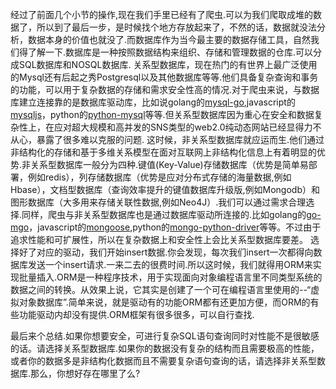 ﻿经过了前面几个小节的操作,现在我们手里已经有了爬虫.可以为我们爬取成堆的数据了，所以到了最后一步，是时候找个地方存放起来了，不然的话，数据就没法分析，数据本身的价值也就没了.而数据库作为当今最主要的数据存储工具，自然我们得了解一下.数据库是一种按照数据结构来组织、存储和管理数据的仓库.可以分成SQL数据库和NOSQL数据库.
关系型数据库，现在热门的有世界上最广泛使用的Mysql还有后起之秀Postgresql以及其他数据库等等.他们具备复杂查询和事务的功能，可以用于复杂数据的存储和需求安全性高的情况.对于爬虫来说，与数据库建立连接靠的是数据库驱动库，比如说golang的[mysql-go](https://github.com/go-sql-driver/mysql),javascript的[mysqljs](https://github.com/mysqljs/mysql)，python的[python-mysql](https://github.com/go-sql-driver/mysql)等等.但关系型数据库因为重心在安全和数据复杂性上，在应对超大规模和高并发的SNS类型的web2.0纯动态网站已经显得力不从心，暴露了很多难以克服的问题.
这时候，非关系型数据库就应运而生.他们通过非结构化的存储和基于多维关系模型在面对互联网上非结构化信息上有着明显的优势.非关系型数据库一般分为四种.键值(Key-Value)存储数据库（优势是简单易部署，例如redis），列存储数据库（优势是应对分布式存储的海量数据,例如Hbase），文档型数据库（查询效率提升的键值数据库升级版,例如Mongodb）和图形数据库（大多用来存储关联性数据,例如Neo4J）.我们可以通过需求合理选择.同样，爬虫与非关系型数据库也是通过数据库驱动所连接的.比如golang的[go-mgo](https://github.com/go-mgo/mgo)，javascript的[mongoose](https://github.com/Automattic/mongoose),python的[mongo-python-driver](https://github.com/mongodb/mongo-python-driver)等等。不过由于追求性能和可扩展性，所以在复杂数据上和安全性上会比关系型数据库要差。
选择好了对应的驱动，我们开始insert数据.你会发现，每次我们insert一次都得向数据库发送一个insert请求.一来二去的很费时间.所以这时候，我们就得用ORM来实现批量插入.ORM是一种程序技术，用于实现面向对象编程语言里不同类型系统的数据之间的转换。从效果上说，它其实是创建了一个可在编程语言里使用的--“虚拟对象数据库”.简单来说，就是驱动有的功能ORM都有还更加方便，而ORM的有些功能驱动内却没有提供.ORM框架有很多很多，可以自行查找.

最后来个总结.如果你想要安全，可进行复杂SQL语句查询同时对性能不是很敏感的话。请选择关系型数据库.如果你的数据没有复杂的结构而且需要极高的性能，或者你的数据多是非结构化数据而且不需要复杂语句查询的话，请选择非关系型数据库.那么，你想好存在哪里了么?